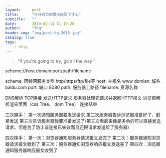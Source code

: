```yaml
---
layout:     post
title:      "打开网页到展示经历了什么"
subtitle:   ""
date:       2019-02-14 11:19:28
author:     "Thq"
header-img: "img/post-bg-2015.jpg"
catalog: true
tags:
    - http
---
```


> “if you're going to try, go all the way ”

scheme://host.domain:port/path/filename

scheme: 因特网服务类型 http/https/ftp/file等
host: 主机名 www
domian: 域名 baidu.com
port: 端口 8080
path: 服务器上路径
filename: 资源名称

DNS解析
TCP连接
发送HTTP请求
服务器处理完请求并返回HTTP报文
浏览器解析渲染页面（css Tree、 dom Tree）
连接结束

三次握手：
第一次通知服务器要发送请求
第二次服务器告诉浏览器准备好了，赶紧发送
第三次告诉服务器我要准备发送了(第三次看起来像是多余的可以直接发送请求，但是为了防止该连接已失效而且还把请求发送给了服务器)

四次挥手：
第一次：浏览器通知服务器请求报文发完了
第二次：服务器通知浏览器请求报文收到了
第三次：服务器通知浏览器响应报文发送完了
第四次：浏览器通知服务器响应报文收到了
